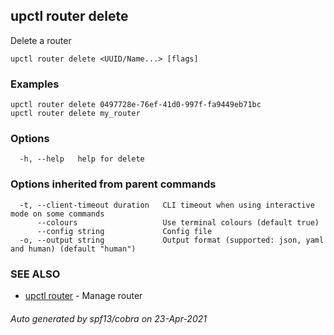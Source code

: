 ## upctl router delete

Delete a router

```
upctl router delete <UUID/Name...> [flags]
```

### Examples

```
upctl router delete 0497728e-76ef-41d0-997f-fa9449eb71bc
upctl router delete my_router
```

### Options

```
  -h, --help   help for delete
```

### Options inherited from parent commands

```
  -t, --client-timeout duration   CLI timeout when using interactive mode on some commands
      --colours                   Use terminal colours (default true)
      --config string             Config file
  -o, --output string             Output format (supported: json, yaml and human) (default "human")
```

### SEE ALSO

* [upctl router](upctl_router.md)	 - Manage router

###### Auto generated by spf13/cobra on 23-Apr-2021
